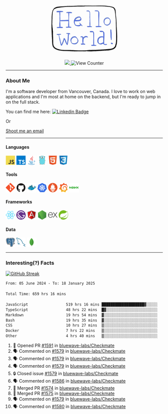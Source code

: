 <div align="center">
    <img src="./img/hello_world.webp" height="200px" width="">
    <div>
        <a href="https://www.linkedin.com/in/ajhollid">
            <img src="https://img.shields.io/badge/LinkedIn-blue"/>
        </a>
        <img src="https://komarev.com/ghpvc/?username=ajhollid&color=yellow" alt="View Counter">
    </div>
</div>

---

### About Me

I'm a software developer from Vancouver, Canada. I love to work on web applications and I'm most at home on the backend, but I'm ready to jump in on the full stack.

You can find me here: [![Linkedin Badge](https://img.shields.io/badge/-ajhollid-blue?style=flat&logo=Linkedin&logoColor=white)](https://www.linkedin.com/in/ajhollid)

Or

[Shoot me an email](mailto:ajhollid@gmail.com)

---

#### Languages

<div>
    <img src="./img/devicons/javascript-original.svg" width=30 height=30 alt="JavaScript">
    <img src="/img/devicons/typescript-original.svg" width=30 height=30 alt="TypeScript">
    <img src="./img/devicons/java-original.svg" width=30 height=30 alt="Java">
    <img src="./img/devicons/go-original.svg" width=30 height=30 alt="Golang">
    <img src="./img/devicons/html5-original.svg" width=30 height=30 alt="HTML 5">
    <img src="./img/devicons/css3-original.svg" width=30 height=30 alt="CSS 3">
</div>

#### Tools

<div>
    <img src="./img/devicons/git-original.svg" width=30 height=30 alt="Git">
    <img src="./img/devicons/github-original.svg" width=30 height=30 alt="Github">
    <img src="./img/devicons/docker-original.svg" width=30 
    height=30 alt="Docker">
    <img src="./img/devicons/kubernetes-original.svg" width=30 height=30 alt="K8">
    <img src="./img/devicons/prometheus-original.svg" width=30 height=30 alt="Prometheus">
    <img src="./img/devicons/grafana-original.svg" width=30 height=30 alt="Grafana">
    <img src="./img/devicons/nginx-original.svg" width=30 height=30 alt="Nginx">
</div>

#### Frameworks

<div>
    <img src="./img/devicons/react-original.svg" width=30 height=30 alt="React">
    <img src="./img/devicons/gatsby-original.svg" width=30 height=30 alt="Gatsby">
    <img src="./img/devicons/angularjs-original.svg" width=30 height=30 alt="AngularJS">
    <img src="./img/devicons/nodejs-original.svg" width=30 height=30 alt="NodeJS">
    <img src="./img/devicons/express-original.svg" width=30 height=30 alt="Express">
    <img src="./img/devicons/spring-original.svg" width=30 height=30 alt="Spring">
</div>

#### Data

<div>
    <img src="./img/devicons/postgresql-original.svg" width=30 height=30 alt="Postgresql">
    <img src="./img/devicons/mysql-original.svg" width=30 height=30 alt="Mysql">
    <img src="./img/devicons/mongodb-original.svg" width=30 height=30 alt="MongoDB">
</div>

---

### Interesting(?) Facts

[![GitHub Streak](http://github-readme-streak-stats.herokuapp.com?user=ajhollid)](https://git.io/streak-stats)

 <!--START_SECTION:waka-->

```txt
From: 05 June 2024 - To: 18 January 2025

Total Time: 659 hrs 16 mins

JavaScript                 519 hrs 16 mins ███████████████████▓░░░░░   78.21 %
TypeScript                 48 hrs 22 mins  █▓░░░░░░░░░░░░░░░░░░░░░░░   07.28 %
Markdown                   19 hrs 54 mins  ▓░░░░░░░░░░░░░░░░░░░░░░░░   03.00 %
Bash                       19 hrs 35 mins  ▓░░░░░░░░░░░░░░░░░░░░░░░░   02.95 %
CSS                        10 hrs 27 mins  ▒░░░░░░░░░░░░░░░░░░░░░░░░   01.58 %
Docker                     7 hrs 22 mins   ▒░░░░░░░░░░░░░░░░░░░░░░░░   01.11 %
Other                      4 hrs 40 mins   ▒░░░░░░░░░░░░░░░░░░░░░░░░   00.70 %
```

<!--END_SECTION:waka-->


<!--START_SECTION:activity-->
1. 💪 Opened PR [#1591](https://github.com/bluewave-labs/Checkmate/pull/1591) in [bluewave-labs/Checkmate](https://github.com/bluewave-labs/Checkmate)
2. 🗣 Commented on [#1579](https://github.com/bluewave-labs/Checkmate/issues/1579#issuecomment-2600989075) in [bluewave-labs/Checkmate](https://github.com/bluewave-labs/Checkmate)
3. 🗣 Commented on [#1579](https://github.com/bluewave-labs/Checkmate/issues/1579#issuecomment-2600988333) in [bluewave-labs/Checkmate](https://github.com/bluewave-labs/Checkmate)
4. 🗣 Commented on [#1579](https://github.com/bluewave-labs/Checkmate/issues/1579#issuecomment-2600986760) in [bluewave-labs/Checkmate](https://github.com/bluewave-labs/Checkmate)
5. 🔒 Closed issue [#1579](https://github.com/bluewave-labs/Checkmate/issues/1579) in [bluewave-labs/Checkmate](https://github.com/bluewave-labs/Checkmate)
6. 🗣 Commented on [#1586](https://github.com/bluewave-labs/Checkmate/issues/1586#issuecomment-2600952511) in [bluewave-labs/Checkmate](https://github.com/bluewave-labs/Checkmate)
7. 🎉 Merged PR [#1574](https://github.com/bluewave-labs/Checkmate/pull/1574) in [bluewave-labs/Checkmate](https://github.com/bluewave-labs/Checkmate)
8. 🎉 Merged PR [#1575](https://github.com/bluewave-labs/Checkmate/pull/1575) in [bluewave-labs/Checkmate](https://github.com/bluewave-labs/Checkmate)
9. 🗣 Commented on [#1579](https://github.com/bluewave-labs/Checkmate/issues/1579#issuecomment-2600945846) in [bluewave-labs/Checkmate](https://github.com/bluewave-labs/Checkmate)
10. 🗣 Commented on [#1580](https://github.com/bluewave-labs/Checkmate/issues/1580#issuecomment-2599803318) in [bluewave-labs/Checkmate](https://github.com/bluewave-labs/Checkmate)
<!--END_SECTION:activity-->
